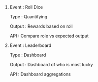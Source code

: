 1. Event : Roll Dice
   
   Type : Quantifying
   
   Output : Rewards based on roll
   
   API : Compare role vs expected output
   
   
2. Event : Leaderboard
   
   Type : Dashboard
   
   Output : Dashboard of who is most lucky
   
   API : Dashboard aggregations
   
